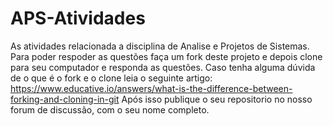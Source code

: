# APS-Atividades
As atividades relacionada a disciplina de Analise e Projetos de Sistemas.
Para poder respoder as questões faça um fork deste projeto e depois clone para seu computador e responda as questões.
Caso tenha alguma dúvida de o que é o fork e o clone leia o seguinte artigo: https://www.educative.io/answers/what-is-the-difference-between-forking-and-cloning-in-git
Após isso publique o seu repositorio no nosso forum de discussão, com o seu nome completo.
